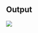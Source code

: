 ## Output
<img src="https://github.com/AdityaKanikdaley/Prograd-WebDev/blob/gh-pages/Assignments/CricproScoreBoard/Output/output.png">
